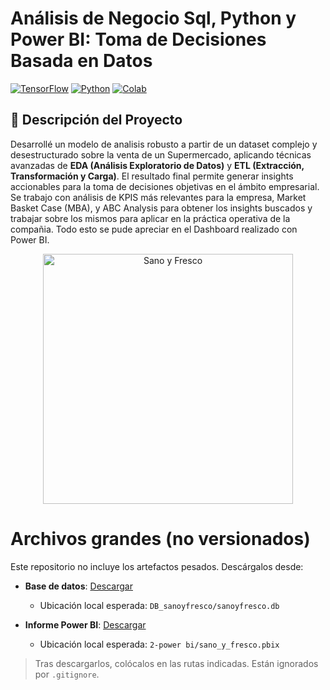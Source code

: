 # Análisis de Negocio Sql, Python y Power BI: Toma de Decisiones Basada en Datos<br>
[![TensorFlow](https://img.shields.io/badge/TensorFlow-2.x-orange?logo=tensorflow)](https://www.tensorflow.org/)
[![Python](https://img.shields.io/badge/Python-3.7%2B-blue?logo=python)](https://www.python.org/)
[![Colab](https://colab.research.google.com/assets/colab-badge.svg)](https://colab.research.google.com/github/tu_usuario/tu_repositorio/blob/main/RedNeuronalBasicaConCapasOcultas.ipynb)

## 📌 Descripción del Proyecto
Desarrollé un modelo de analisis robusto a partir de un dataset complejo y desestructurado sobre la venta de un Supermercado, aplicando técnicas avanzadas de **EDA (Análisis Exploratorio de Datos)** y **ETL (Extracción, Transformación y Carga)**. El resultado final permite generar insights accionables para la toma de decisiones objetivas en el ámbito empresarial.<br>
Se trabajo con análisis de KPIS más relevantes para la empresa, Market Basket Case (MBA), y ABC Analysis para obtener los insights buscados y trabajar sobre los mismos para aplicar en la práctica operativa de la compañia.
Todo esto se pude apreciar en el Dashboard realizado con Power BI.

<p align="center">
  <a href="https://postimg.cc/9RSp0Pdg" target="_blank">
    <img src="https://i.postimg.cc/7hPQBmf4/sano-y-fresco-2.png" alt="Sano y Fresco" width="400">
  </a>
</p>        

# Archivos grandes (no versionados)

Este repositorio no incluye los artefactos pesados. Descárgalos desde:

- **Base de datos**: [Descargar](https://drive.google.com/file/d/1ZiEv-tG7UwDWdPul-Ang7vbPx0s3CgAo/view?usp=sharing)
  - Ubicación local esperada: `DB_sanoyfresco/sanoyfresco.db`

- **Informe Power BI**: [Descargar](https://drive.google.com/file/d/1rcfKEG6V320r8f68jGzBgI3G66zw9o-V/view?usp=sharing)
  - Ubicación local esperada: `2-power bi/sano_y_fresco.pbix`

> Tras descargarlos, colócalos en las rutas indicadas. Están ignorados por `.gitignore`.
